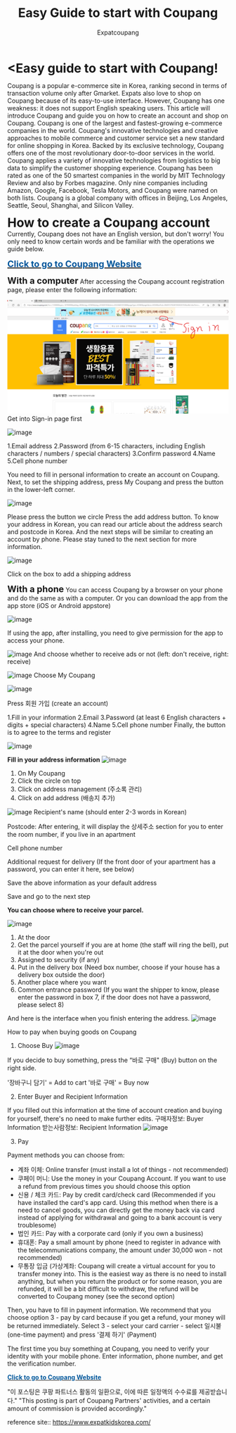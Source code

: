﻿---
layout: post
title: "Easy Guide to start with Coupang"
author: Expatcoupang
categories: [ Coupang, shopping ]
image: https://image.ajunews.com/content/image/2020/06/05/20200605173821266615.jpg
featured: true
hidden: true
---


<span style="font-size:28px;"><b><Easy guide to start with Coupang!</b></span>
 
Coupang is a popular e-commerce site in Korea, ranking second in terms of transaction volume only after Gmarket. Expats also love to shop on Coupang because of its easy-to-use interface. However, Coupang has one weakness: it does not support English speaking users. This article will introduce Coupang and guide you on how to create an account and shop on Coupang. Coupang is one of the largest and fastest-growing e-commerce companies in the world. Coupang's innovative technologies and creative approaches to mobile commerce and customer service set a new standard for online shopping in Korea. Backed by its exclusive technology, Coupang offers one of the most revolutionary door-to-door services in the world. Coupang applies a variety of innovative technologies from logistics to big data to simplify the customer shopping experience. Coupang has been rated as one of the 50 smartest companies in the world by MIT Technology Review and also by Forbes magazine. Only nine companies including Amazon, Google, Facebook, Tesla Motors, and Coupang were named on both lists. Coupang is a global company with offices in Beijing, Los Angeles, Seattle, Seoul, Shanghai, and Silicon Valley.

 

<span style="font-size:28px;"><b>How to create a Coupang account</b></span>
Currently, Coupang does not have an English version, but don't worry! You only need to know certain words and be familiar with the operations we guide below.

<span style="font-size:20px;"><a href="https://link.coupang.com/a/lINq0"><b> <font color='#01579B'>Click to go to Coupang Website</font></b></a> </span>



<span style="font-size:20px;"><b>With a computer</b></span>
After accessing the Coupang account registration page, please enter the following information:

![image](assets/images/signin.png)
Get into Sign-in page first


![image](https://lh4.googleusercontent.com/0GuYbis7T_kMRULxrq5niYrcnVhnDmdToUrEgF0-wgfYriRr4WqGBODZKEZ6TqtfJzfg0Am89OCZ2ax6U9dEmqmeISy8qEPxKloBVitaLBCcPPsumoFfGy1BomzID-YyuiDc90du)

1.Email address
2.Password (from 6-15 characters, including English characters / numbers / special characters)
3.Confirm password
4.Name
5.Cell phone number




You need to fill in personal information to create an account on Coupang. 
Next, to set the shipping address, press My Coupang and press the button in the lower-left corner.

![image](https://lh4.googleusercontent.com/bPzhlJQz2zUCobrAPo2Yalq5PmOZoy_TOY37X4_74X4S823pztV-k4udoZVqLHxLDGBmkbIojTJZsSMJs_iaZaIV691BNNklqhLl97jwcW5U2ttXGqv6RqTQiVN1Q37MPUqrVNf9)



Please press the button we circle
Press the add address button. To know your address in Korean, you can read our article about the address search and postcode in Korea. And the next steps will be similar to creating an account by phone. Please stay tuned to the next section for more information.


![image](https://lh6.googleusercontent.com/JkoEot8630-7-Uq-WmMWOR7Fx_4XrcHIpK8W8tMewEsw0rcuyomHJTnSlZ4xSG7dMLsRlNZM-U5ryTyP2G5GpoqBSVbYHVRiySt_3GILewFhNcpbD6borL5yoke0vSZfb9OLG5KU)

Click on the box to add a shipping address

 



<span style="font-size:20px;"><b>With a phone</b></span>
You can access Coupang by a browser on your phone and do the same as with a computer. Or you can download the app from the app store (iOS or Android appstore)



![image](https://lh3.googleusercontent.com/EAlXHlHHc3yG5N9cJcCZWXTacNyJfDHyfVJo1akHd4a-0wv_yDTRHnAQKWx2SuFCMddAOGKC1sBwTA1Uk_tXk8CDyjXmI270B1bAcwd5PBtSXo4XpuJ1R92vNN-J9DAMVtE4mpjs)

If using the app, after installing, you need to give permission for the app to access your phone.


![image](https://lh5.googleusercontent.com/ooquPcR7lAy9Hy6Gw3-XsgU9sWCDuYEZ0hAljkWklrlJGwV_CvyTQnve1HEYJ2xJd0sQn5KWbxTl1MyaVsybxw1rkxImxQHCtMQbism_wczsXUea_JSU_B0yhVZL7crlxH4uqrl0)
And choose whether to receive ads or not (left: don't receive, right: receive)


![image](https://lh4.googleusercontent.com/oHvTo9_noK2OpUqzFG2__9G2bpmMxHoFb4i4r-kuwJ8mNKgTitu4WnKPUQ5OWrVvkU3cRLfauvtnFmCvDrhTd97pWeCdSUb1aeD58QLP0_Y5TOiucZhNMr8xMgPJBqbFq5lfUi3T)
Choose My Coupang

 


![image](https://lh6.googleusercontent.com/XPocvEodaZ2WvbtKypkUxC3Tuvbee-rH50IQ5vCbNbCt4Of_SRJQk7I_Ls8SuyVHjKyHWt4fFubb6m8pppMfAy7FN41IMw3adklS0zBpOFFJA-cFlgD7jNZisrcn1pvukm05-lVw)

Press 회원 가입 (create an account)

 

1.Fill in your information
2.Email
3.Password (at least 6 English characters + digits + special characters)
4.Name
5.Cell phone number
Finally, the button is to agree to the terms and register

![image](https://lh5.googleusercontent.com/4GfNjPxpiHRJ9FaPvplRHlb9DIMOOrMRgIRJ9VznT0hBQg5DXotWy3F38FMaZY00EP7MJfynYc-F-qz8IlIRicnHgavUesc6uqqmXaYtlRNJFkmpLXsPZK4oOKXEtVmmXATRRDHc)

 



 

<b>Fill in your address information</b>
![image](https://lh6.googleusercontent.com/7xWj3h7vnVIiWGPK7OQgdcTz-60knGAfHYG_0G28d_BoWzE_yW294hFq482LO021jxgjWpgLjATCTN-DKU-PBp8GVE0tAj1UN_8a819OoL16yNgG39GfcnQWXk2-OKs-QWPfJo_U)


1. On My Coupang                
2. Click the circle on top                           
3. Click on address management (주소록 관리)
4. Click on add address (배송지 추가)                                                                                                         

 


![image](https://lh6.googleusercontent.com/7xWj3h7vnVIiWGPK7OQgdcTz-60knGAfHYG_0G28d_BoWzE_yW294hFq482LO021jxgjWpgLjATCTN-DKU-PBp8GVE0tAj1UN_8a819OoL16yNgG39GfcnQWXk2-OKs-QWPfJo_U)
Recipient's name (should enter 2-3 words in Korean)

Postcode: After entering, it will display the 상세주소 section for you to enter the room number, if you live in an apartment

Cell phone number

Additional request for delivery (If the front door of your apartment has a password, you can enter it here, see below)

Save the above information as your default address

Save and go to the next step

 

<b>You can choose where to receive your parcel.</b>

![image](https://lh4.googleusercontent.com/HVlHhModEhPrbCgE9JAukZK4H7i0otnHdhwGvjCqi0T-4KvnXE_DcKFFCwtuucvM7J99D9S-fx9c0Z7WQA0c7oGfVty2sSarAJtSr5TBHgWl3oFOWVHkZhixOPv6JsPNLDIyzDMr)


1. At the door
2. Get the parcel yourself if you are at home (the staff will ring the bell), put it at the door when you're out
3. Assigned to security (if any)
4. Put in the delivery box (Need box number, choose if your house has a delivery box outside the door)
5. Another place where you want
6. Common entrance password (If you want the shipper to know, please enter the password in box 7, if the door does not have a password, please select 8)

 

And here is the interface when you finish entering the address. 
![image](https://lh6.googleusercontent.com/jlLWCwbBnJYqVn6JEu4amQwJ3Mv08doRnpUi7MbnzTHCmQkBCXuJwRA-FPONHyjg76t9n6zpspt2h4S-Qcgi0By6c4TVLnAhkiR5OwasqrvzsAkkctif0vEo2x9Ohwc1weV4Yqy6)

  

How to pay when buying goods on Coupang
1. Choose Buy
![image](https://lh3.googleusercontent.com/rg749ieiuTUGVgg8OO_O3ubxpLDd73C1X3ze2hM4tgWGpn2DNzkXHAR1EeT45D-na5_EB1APjXE-IQDhHu9YC6ffAAuLHGhY0wc8pdvoI1pKzsatR4DQ1mwSF25S8_Y4uVyfAklU)

 
If you decide to buy something, press the “바로 구매" (Buy) button on the right side.

'장바구니 담기' = Add to cart
'바로 구매' = Buy now

 
2. Enter Buyer and Recipient Information

If you filled out this information at the time of account creation and buying for yourself, there's no need to make further edits.
구매자정보: Buyer Information
받는사람정보: Recipient Information
![image](https://lh6.googleusercontent.com/ef0QrG1SJ5ShtVaI3re91nIDGyNhecOdAsrSshiw2Y2btWBT5SBbNEHgdPjpxL2V5ccHFF-csXF5awuveEPNFsjJrinPpatzkRmxLfHpSWBf6N1eLzqAHmrUdgHtMwBDDoHVTUvo)
 

3. Pay

Payment methods you can choose from:
* 계좌 이체: Online transfer (must install a lot of things - not recommended)
* 쿠페이 머니: Use the money in your Coupang Account. If you want to use a refund from previous times you should choose this option
* 신용 / 체크 카드: Pay by credit card/check card (Recommended if you have installed the card's app card. Using this method when there is a need to cancel goods, you can directly get the money back via card instead of applying for withdrawal and going to a bank account is very troublesome)
* 법인 카드: Pay with a corporate card (only if you own a business)
* 휴대폰: Pay a small amount by phone (need to register in advance with the telecommunications company, the amount under 30,000 won - not recommended)
* 무통장 입금 (가상계좌: Coupang will create a virtual account for you to transfer money into. This is the easiest way as there is no need to install anything, but when you return the product or for some reason, you are refunded, it will be a bit difficult to withdraw, the refund will be converted to Coupang money (see the second option)

 

Then, you have to fill in payment information. We recommend that you choose option 3 - pay by card because if you get a refund, your money will be returned immediately. Select 3 - select your card carrier - select 일시불 (one-time payment) and press '결제 하기' (Payment)

The first time you buy something at Coupang, you need to verify your identity with your mobile phone. Enter information, phone number, and get the verification number.

<a href="https://link.coupang.com/a/lINq0"> <b> <font color='#01579B'>Click to go to Coupang Website</font></b></a> 


"이 포스팅은 쿠팡 파트너스 활동의 일환으로, 이에 따른 일정액의 수수료를 제공받습니다."
"This posting is part of Coupang Partners' activities, and a certain amount of commission is provided accordingly."
 
 reference site:: https://www.expatkidskorea.com/
